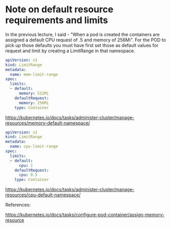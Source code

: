 # Note on default resource requirements and limits

In the previous lecture, I said - "When a pod is created the containers are assigned a default CPU request of .5 and memory of 256Mi". For the POD to pick up those defaults you must have first set those as default values for request and limit by creating a LimitRange in that namespace.

```yaml
apiVersion: v1
kind: LimitRange
metadata:
  name: mem-limit-range
spec:
  limits:
  - default:
      memory: 512Mi
    defaultRequest:
      memory: 256Mi
    type: Container
```

https://kubernetes.io/docs/tasks/administer-cluster/manage-resources/memory-default-namespace/

```yaml
apiVersion: v1
kind: LimitRange
metadata:
  name: cpu-limit-range
spec:
  limits:
  - default:
      cpu: 1
    defaultRequest:
      cpu: 0.5
    type: Container
```

https://kubernetes.io/docs/tasks/administer-cluster/manage-resources/cpu-default-namespace/


References:

https://kubernetes.io/docs/tasks/configure-pod-container/assign-memory-resource